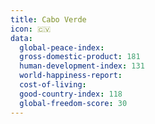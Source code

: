 ```yaml
---
title: Cabo Verde
icon: 🇨🇻
data:
  global-peace-index:
  gross-domestic-product: 181
  human-development-index: 131
  world-happiness-report:
  cost-of-living:
  good-country-index: 118
  global-freedom-score: 30
---
```


